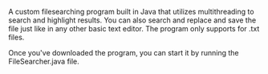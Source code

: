 A custom filesearching program built in Java that utilizes multithreading to search and highlight results. You can also search and replace  and save the file just like in any other basic text editor. The program only supports for .txt files. 

Once you've downloaded the program, you can start it by running the FileSearcher.java file. 
